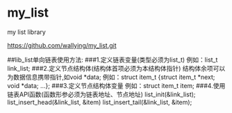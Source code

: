 # my_list
my list library

https://github.com/wallying/my_list.git

##lib_list单向链表使用方法:
###1.定义链表变量(类型必须为list_t)
    例如：list_t link_list;
###2.定义节点结构体(结构体首项必须为本结构体指针)
    结构体余项可以为数据信息携带指针,如void *data;
    例如：struct item_t {struct item_t *next; void *data; ...};
###3.定义节点结构体变量
    例如：struct item_t item;
###4.使用链表API函数(函数形参必须为链表地址、节点地址)
    list_init(&link_list);
    list_insert_head(&link_list, &item)
    list_insert_tail(&link_list, &item);
